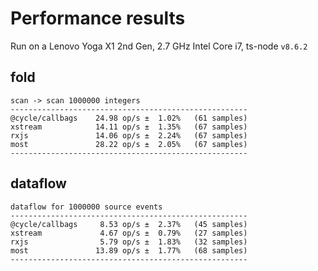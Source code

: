 # Performance results

Run on a Lenovo Yoga X1 2nd Gen, 2.7 GHz Intel Core i7, ts-node `v8.6.2`

## fold

```
scan -> scan 1000000 integers
-----------------------------------------------------
@cycle/callbags    24.98 op/s ±  1.02%   (61 samples)
xstream            14.11 op/s ±  1.35%   (67 samples)
rxjs               14.06 op/s ±  2.24%   (67 samples)
most               28.22 op/s ±  2.05%   (67 samples)
-----------------------------------------------------
```

## dataflow

```
dataflow for 1000000 source events
-----------------------------------------------------
@cycle/callbags     8.53 op/s ±  2.37%   (45 samples)
xstream             4.67 op/s ±  0.79%   (27 samples)
rxjs                5.79 op/s ±  1.83%   (32 samples)
most               13.89 op/s ±  1.77%   (68 samples)
-----------------------------------------------------
```
